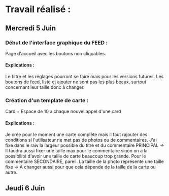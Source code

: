 # Travail réalisé :

## Mercredi 5 Juin

### Début de l'interface graphique du FEED :
Page d'accueil avec les boutons non cliquables.

#### Explications : 
Le filtre et les réglages pourront se faire mais pour les versions futures.
Les boutons de feed, liste et ajouter ne sont pas les plus beaux, surtout concernant leur taille donc à changer.

### Création d'un template de carte :
Card + Espace de 10 a chaque nouvel appel d'une card

#### Explications :
Je crée pour le moment une carte complète mais il faut rajouter des conditions si l'utilisateur ne met pas de photos ou de commentaires.
J'ai fixé dans le raw la largeur possible du titre et du commentaire PRINCIPAL -> Il faudra aussi fixer une taille max pour le commentaire sinon on a la possibilité d'avoir une taille de carte beaucoup trop grande.
Pour le commentaire SECONDAIRE, pareil.
La taille de la photo représente une taille fixe -> À changer aussi pour que cela dépende de la taille de la carte ou autre.

## Jeudi 6 Juin